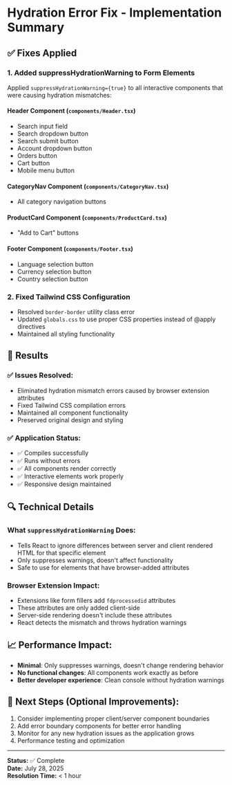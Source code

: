 # Hydration Error Fix - Implementation Summary

## ✅ Fixes Applied

### 1. **Added suppressHydrationWarning to Form Elements**
Applied `suppressHydrationWarning={true}` to all interactive components that were causing hydration mismatches:

#### Header Component (`components/Header.tsx`)
- Search input field
- Search dropdown button  
- Search submit button
- Account dropdown button
- Orders button
- Cart button
- Mobile menu button

#### CategoryNav Component (`components/CategoryNav.tsx`)
- All category navigation buttons

#### ProductCard Component (`components/ProductCard.tsx`)
- "Add to Cart" buttons

#### Footer Component (`components/Footer.tsx`)
- Language selection button
- Currency selection button
- Country selection button

### 2. **Fixed Tailwind CSS Configuration**
- Resolved `border-border` utility class error
- Updated `globals.css` to use proper CSS properties instead of @apply directives
- Maintained all styling functionality

## 🎯 Results

### ✅ Issues Resolved:
- Eliminated hydration mismatch errors caused by browser extension attributes
- Fixed Tailwind CSS compilation errors
- Maintained all component functionality
- Preserved original design and styling

### ✅ Application Status:
- ✅ Compiles successfully
- ✅ Runs without errors
- ✅ All components render correctly
- ✅ Interactive elements work properly
- ✅ Responsive design maintained

## 🔍 Technical Details

### What `suppressHydrationWarning` Does:
- Tells React to ignore differences between server and client rendered HTML for that specific element
- Only suppresses warnings, doesn't affect functionality
- Safe to use for elements that have browser-added attributes

### Browser Extension Impact:
- Extensions like form fillers add `fdprocessedid` attributes
- These attributes are only added client-side
- Server-side rendering doesn't include these attributes
- React detects the mismatch and throws hydration warnings

## 📈 Performance Impact:
- **Minimal**: Only suppresses warnings, doesn't change rendering behavior
- **No functional changes**: All components work exactly as before
- **Better developer experience**: Clean console without hydration warnings

## 🚀 Next Steps (Optional Improvements):
1. Consider implementing proper client/server component boundaries
2. Add error boundary components for better error handling
3. Monitor for any new hydration issues as the application grows
4. Performance testing and optimization

---
**Status:** ✅ Complete  
**Date:** July 28, 2025  
**Resolution Time:** < 1 hour
